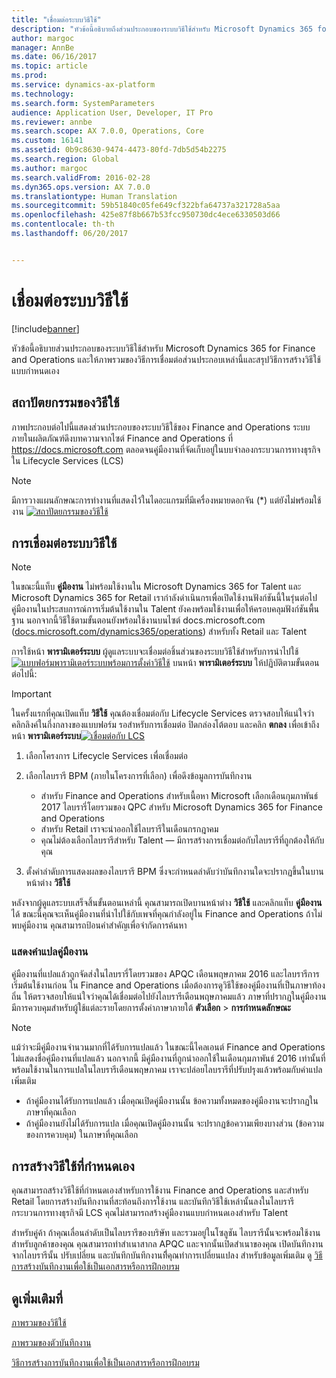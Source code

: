 ```yaml
---
title: "เชื่อมต่อระบบวิธีใช้"
description: "หัวข้อนี้อธิบายถึงส่วนประกอบของระบบวิธีใช้สำหรับ Microsoft Dynamics 365 for Finance and Operations และให้ภาพรวมของวิธีการเชื่อมต่อและสรุปของวิธีการสร้างวิธีใช้ที่กำหนดเอง"
author: margoc
manager: AnnBe
ms.date: 06/16/2017
ms.topic: article
ms.prod: 
ms.service: dynamics-ax-platform
ms.technology: 
ms.search.form: SystemParameters
audience: Application User, Developer, IT Pro
ms.reviewer: annbe
ms.search.scope: AX 7.0.0, Operations, Core
ms.custom: 16141
ms.assetid: 0b9c8630-9474-4473-80fd-7db5d54b2275
ms.search.region: Global
ms.author: margoc
ms.search.validFrom: 2016-02-28
ms.dyn365.ops.version: AX 7.0.0
ms.translationtype: Human Translation
ms.sourcegitcommit: 59b51840c05fe649cf322bfa64737a321728a5aa
ms.openlocfilehash: 425e87f8b667b53fcc950730dc4ece6330503d66
ms.contentlocale: th-th
ms.lasthandoff: 06/20/2017


---
```


# <a name="connect-the-help-system"></a>เชื่อมต่อระบบวิธีใช้

[!include[banner](../includes/banner.md)]


หัวข้อนี้อธิบายส่วนประกอบของระบบวิธีใช้สำหรับ Microsoft Dynamics 365 for Finance and Operations และให้ภาพรวมของวิธีการเชื่อมต่อส่วนประกอบเหล่านี้และสรุปวิธีการสร้างวิธีใช้แบบกำหนดเอง 

## <a name="help-architecture"></a>สถาปัตยกรรมของวิธีใช้
ภาพประกอบต่อไปนี้แสดงส่วนประกอบของระบบวิธีใช้ของ Finance and Operations ระบบภายในผลิตภัณฑ์ดึงบทความจากไซต์ Finance and Operations ที่ https://docs.microsoft.com ตลอดจนคู่มืองานที่จัดเก็บอยู่ในบบจำลองกระบวนการทางธุรกิจใน Lifecycle Services (LCS) 
> [!NOTE]
> มีการวางแผนลักษณะการทำงานที่แสดงไว้ในไดอะแกรมที่มีเครื่องหมายดอกจัน (\*) แต่ยังไม่พร้อมใช้งาน [![สถาปัตยกรรมของวิธีใช้](./media/help-architecture.png)](./media/help-architecture.png)


## <a name="connecting-the-help-system"></a>การเชื่อมต่อระบบวิธีใช้
> [!NOTE]
> ในขณะนี้แท็บ **คู่มืองาน** ไม่พร้อมใช้งานใน Microsoft Dynamics 365 for Talent และ Microsoft Dynamics 365 for Retail เรากำลังดำเนินกรเพื่อเปิดใช้งานฟังก์ชันนี้ในรุ่นต่อไป คู่มืองานในประสบการณ์การเริ่มต้นใช้งานใน Talent ยังคงพร้อมใช้งานเพื่อให้ครอบคลุมฟังก์ชันพื้นฐาน นอกจากนี้วิธีใช้ตามขั้นตอนยังพร้อมใช้งานบนไซต์ docs.microsoft.com ([docs.microsoft.com/dynamics365/operations](/dynamics365/#pivot=solutions&panel=solutions_operations)) สำหรับทั้ง Retail และ Talent
 

การใช้หน้า **พารามิเตอร์ระบบ** ผู้ดูแลระบบจะเชื่อมต่อชิ้นส่วนของระบบวิธีใช้สำหรับการนำไปใช้ [![แบบฟอร์มพารามิเตอร์ระบบพร้อมการตั้งค่าวิธีใช้](./media/system-parameters_ops-1024x437.png)](./media/system-parameters_ops.png) บนหน้า **พารามิเตอร์ระบบ** ให้ปฏิบัติตามขั้นตอนต่อไปนี้:

> [!IMPORTANT]
> ในครั้งแรกที่คุณเปิดแท็บ **วิธีใช้** คุณต้องเชื่อมต่อกับ Lifecycle Services ตรวจสอบให้แน่ใจว่าคลิกลิงค์ในกึ่งกลางของแบบฟอร์ม รอสำหรับการเชื่อมต่อ ปิดกล่องโต้ตอบ และคลิก **ตกลง** เพื่อเข้าถึงหน้า **พารามิเตอร์ระบบ**[![เชื่อมต่อกับ LCS](./media/connect-to-lcs-crop-1024x365.png "Connect to LCS")](./media/connect-to-lcs-crop.png)

1.  เลือกโครงการ Lifecycle Services เพื่อเชื่อมต่อ
2.  เลือกไลบรารี BPM (ภายในโครงการที่เลือก) เพื่อดึงข้อมูลการบันทึกงาน
    - สำหรับ Finance and Operations สำหรับเนื้อหา Microsoft เลือกเดือนกุมภาพันธ์ 2017 ไลบรารี่โดยรวมของ QPC สำหรับ Microsoft Dynamics 365 for Finance and Operations 
    - สำหรับ Retail เราจะนำออกใช้ไลบรารีในเดือนกรกฎาคม 
    - คุณไม่ต้องเลือกไลบรารีสำหรับ Talent — มีการสร้างการเชื่อมต่อกับไลบรารีที่ถูกต้องให้กับคุณ 

3.  ตั้งค่าลำดับการแสดงผลของไลบรารี BPM ซึ่งจะกำหนดลำดับว่าบันทึกงานใดจะปรากฏขึ้นในบานหน้าต่าง **วิธีใช้**

หลังจากผู้ดูแลระบบเสร็จสิ้นขั้นตอนเหล่านี้ คุณสามารถเปิดบานหน้าต่าง **วิธีใช้** และคลิกแท็บ **คู่มืองาน** ได้ ขณะนี้คุณจะเห็นคู่มืองานที่นำไปใช้กับเพจที่คุณกำลังอยู่ใน Finance and Operations ถ้าไม่พบคู่มืองาน คุณสามารถป้อนคำสำคัญเพื่อจำกัดการค้นหา

### <a name="showing-translated-task-guides"></a>แสดงคำแปลคู่มืองาน

คู่มืองานที่แปลแล้วถูกจัดส่งในไลบรารี่โดยรวมของ APQC เดือนพฤษภาคม 2016 และไลบรารีการเริ่มต้นใช้งานก่อน ใน Finance and Operations เมื่อต้องการดูวิธีใช้ของคู่มืองานที่เป็นภาษาท้องถิ่น ให้ตรวจสอบให้แน่ใจว่าคุณได้เชื่อมต่อไปยังไลบรารีเดือนพฤษภาคมแล้ว ภาษาที่ปรากฏในคู่มืองานมีการควบคุมสำหรับผู้ใช้แต่ละรายโดยการตั้งค่าภาษาภายใต้ **ตัวเลือก** &gt; **การกำหนดลักษณะ** 

> [!NOTE]
> แม้ว่าจะมีคู่มืองานจำนวนมากที่ได้รับการแปลแล้ว ในขณะนี้ไคลเอนต์ Finance and Operations ไม่แสดงชื่อคู่มืองานที่แปลแล้ว นอกจากนี้ มีคู่มืองานที่ถูกนำออกใช้ในเดือนกุมภาพันธ์ 2016 เท่านั้นที่พร้อมใช้งานในการแปลในไลบรารีเดือนพฤษภาคม เราจะปล่อยไลบรารีที่ปรับปรุงแล้วพร้อมกับคำแปลเพิ่มเติม
> -   ถ้าคู่มืองานได้รับการแปลแล้ว เมื่อคุณเปิดคู่มืองานนั้น ข้อความทั้งหมดของคู่มืองานจะปรากฏในภาษาที่คุณเลือก
> -   ถ้าคู่มืองานยังไม่ได้รับการแปล เมื่อคุณเปิดคู่มืองานนั้น จะปรากฏข้อความเพียงบางส่วน (ข้อความของการควบคุม) ในภาษาที่คุณเลือก

## <a name="creating-custom-help"></a>การสร้างวิธีใช้ที่กำหนดเอง
คุณสามารถสร้างวิธีใช้ที่กำหนดเองสำหรับการใช้งาน Finance and Operations และสำหรับ Retail โดยการสร้างบันทึกงานที่สะท้อนถึงการใช้งาน และบันทึกวิธีใช้เหล่านั้นลงในไลบรารีกระบวนการทางธุรกิจมี LCS คุณไม่สามารถสร้างคู่มืองานแบบกำหนดเองสำหรับ Talent 

สำหรับคู่ค้า ถ้าคุณเลื่อนลำดับเป็นไลบรารีของบริษัท และรวมอยู่ในโซลูชัน ไลบรารีนั้นจะพร้อมใช้งานสำหรับลูกค้าของคุณ คุณสามารถทำสำเนาสากล APQC และจากนั้นเปิดสำเนาของคุณ เปิดบันทึกงานจากไลบรารีนั้น ปรับเปลี่ยน และบันทึกบันทึกงานที่ึคุณทำการเปลี่ยนแปลง สำหรับข้อมูลเพิ่มเติม ดู [วิธีการสร้างบันทึกงานเพื่อใช้เป็นเอกสารหรือการฝึกอบรม](../user-interface/task-recorder.md)

<a name="see-also"></a>ดูเพิ่มเติมที่
--------

[ภาพรวมของวิธีใช้](help-overview.md)

[ภาพรวมของตัวบันทึกงาน](../user-interface/task-recorder.md)

[วิธีการสร้างการบันทึกงานเพื่อใช้เป็นเอกสารหรือการฝึกอบรม](../user-interface/task-recorder-training-docs.md)





